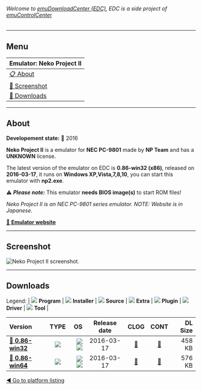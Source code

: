 ###### Welcome to [emuDownloadCenter (EDC)](https://github.com/PhoenixInteractiveNL/emuDownloadCenter/wiki/), EDC is a side project of [emuControlCenter](https://github.com/PhoenixInteractiveNL/emuControlCenter/wiki/)
***
## Menu
| **Emulator: Neko Project II** |
|:---------|
| [:clipboard: About](#about) |
| [:sunrise: Screenshot](#screenshot) |
| [:floppy_disk: Downloads](#downloads) |
***
## About
**Developement state:** :large_blue_circle: 2016

**Neko Project II** is a emulator for **NEC PC-9801** made by **NP Team** and has a **UNKNOWN** license.

The latest version of the emulator on EDC is **0.86-win32 (x86)**, released on **2016-03-17**, it runs on **Windows XP,Vista,7,8,10**, you can start this emulator with **np2.exe**.

:warning: _**Please note:**_ This emulator **needs BIOS image(s)** to start ROM files!

_Neko Project II is an NEC PC-9801 series emulator. NOTE: Website is in Japanese._

[:link: **Emulator website**](http://www.yui.ne.jp/np2/)
***
## Screenshot
![](https://raw.githubusercontent.com/PhoenixInteractiveNL/emuDownloadCenter/master/hooks/nekoprojectii/emulator_screen_01.jpg "Neko Project II screenshot.")
***
## Downloads
Legend: | 
![](https://raw.githubusercontent.com/wiki/PhoenixInteractiveNL/emuDownloadCenter/images_misc/icon_program_24.png) **Program** | 
![](https://raw.githubusercontent.com/wiki/PhoenixInteractiveNL/emuDownloadCenter/images_misc/icon_installer_24.png) **Installer** | 
![](https://raw.githubusercontent.com/wiki/PhoenixInteractiveNL/emuDownloadCenter/images_misc/icon_source_code_24.png) **Source** | 
![](https://raw.githubusercontent.com/wiki/PhoenixInteractiveNL/emuDownloadCenter/images_misc/icon_extra_24.png) **Extra** | 
![](https://raw.githubusercontent.com/wiki/PhoenixInteractiveNL/emuDownloadCenter/images_misc/icon_plugin_24.png) **Plugin** | 
![](https://raw.githubusercontent.com/wiki/PhoenixInteractiveNL/emuDownloadCenter/images_misc/icon_driver_24.png) **Driver** | 
![](https://raw.githubusercontent.com/wiki/PhoenixInteractiveNL/emuDownloadCenter/images_misc/icon_tool_24.png) **Tool** | 
 
| Version | TYPE | OS | Release date | CLOG | CONT | DL Size |
|:--------|:----:|---:|:------------:|:----:|:----:|--------:|
| [:floppy_disk: **0.86-win32**](https://github.com/PhoenixInteractiveNL/edc-repo0004/raw/master/nekoprojectii/0.86-win32.7z) | ![](https://raw.githubusercontent.com/wiki/PhoenixInteractiveNL/emuDownloadCenter/images_misc/icon_program_24.png) | ![](https://raw.githubusercontent.com/wiki/PhoenixInteractiveNL/emuDownloadCenter/images_misc/logo_windows_24.png)![](https://raw.githubusercontent.com/wiki/PhoenixInteractiveNL/emuDownloadCenter/images_misc/icon_32-bit_24.png) | 2016-03-17 | [:page_facing_up:](https://github.com/PhoenixInteractiveNL/edc-repo0004/blob/master/nekoprojectii/0.86-win32_changelog.txt) | [:mag_right:](https://github.com/PhoenixInteractiveNL/edc-repo0004/blob/master/nekoprojectii/0.86-win32_contents.txt) | 458 KB |
| [:floppy_disk: **0.86-win64**](https://github.com/PhoenixInteractiveNL/edc-repo0004/raw/master/nekoprojectii/0.86-win64.7z) | ![](https://raw.githubusercontent.com/wiki/PhoenixInteractiveNL/emuDownloadCenter/images_misc/icon_program_24.png) | ![](https://raw.githubusercontent.com/wiki/PhoenixInteractiveNL/emuDownloadCenter/images_misc/logo_windows_24.png)![](https://raw.githubusercontent.com/wiki/PhoenixInteractiveNL/emuDownloadCenter/images_misc/icon_64-bit_24.png) | 2016-03-17 | [:page_facing_up:](https://github.com/PhoenixInteractiveNL/edc-repo0004/blob/master/nekoprojectii/0.86-win64_changelog.txt) | [:mag_right:](https://github.com/PhoenixInteractiveNL/edc-repo0004/blob/master/nekoprojectii/0.86-win64_contents.txt) | 576 KB |

[:arrow_backward: Go to platform listing](https://github.com/PhoenixInteractiveNL/emuDownloadCenter/wiki/EDC-Platform-List)

